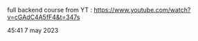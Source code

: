 full backend course from YT : https://www.youtube.com/watch?v=cGAdC4A5fF4&t=347s


45:41 7 may 2023
